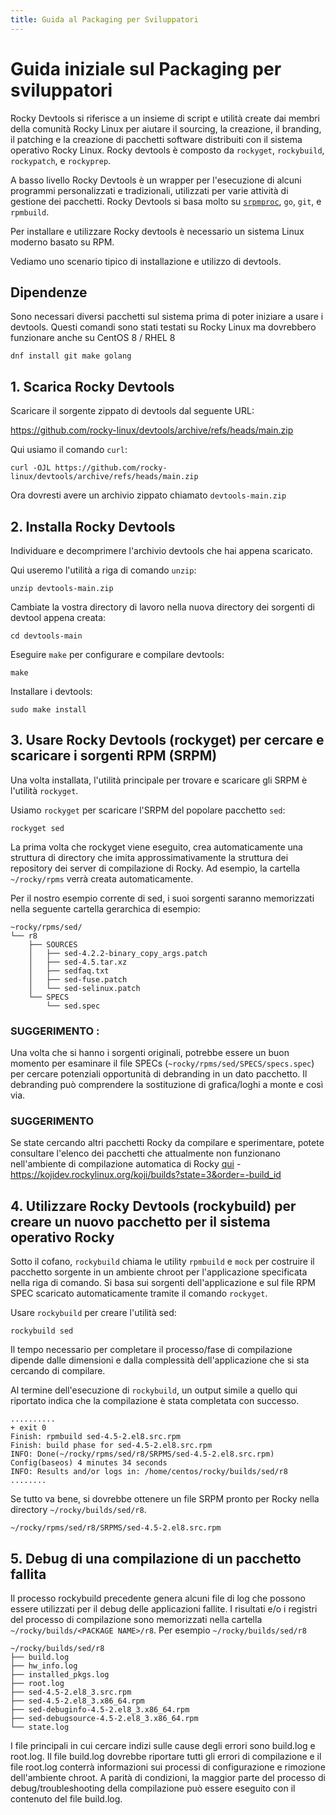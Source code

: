 ```yaml
---
title: Guida al Packaging per Sviluppatori
---
```


# Guida iniziale sul Packaging per sviluppatori


Rocky Devtools si riferisce a un insieme di script e utilità create dai membri della comunità Rocky Linux per aiutare il sourcing, la creazione, il branding, il patching e la creazione di pacchetti software distribuiti con il sistema operativo Rocky Linux. Rocky devtools è composto da `rockyget`, `rockybuild`, `rockypatch`, e `rockyprep`.

A basso livello Rocky Devtools è un wrapper per l'esecuzione di alcuni programmi personalizzati e tradizionali, utilizzati per varie attività di gestione dei pacchetti. Rocky Devtools si basa molto su [`srpmproc`](https://github.com/mstg/srpmproc), `go`, `git`, e `rpmbuild`.

Per installare e utilizzare Rocky devtools è necessario un sistema Linux moderno basato su RPM.

Vediamo uno scenario tipico di installazione e utilizzo di devtools.

## Dipendenze
Sono necessari diversi pacchetti sul sistema prima di poter iniziare a usare i devtools. Questi comandi sono stati testati su Rocky Linux ma dovrebbero funzionare anche su CentOS 8 / RHEL 8
```
dnf install git make golang
```

## 1. Scarica Rocky Devtools

Scaricare il sorgente zippato di devtools dal seguente URL:

https://github.com/rocky-linux/devtools/archive/refs/heads/main.zip

Qui usiamo il comando `curl`:

```
curl -OJL https://github.com/rocky-linux/devtools/archive/refs/heads/main.zip
```

Ora dovresti avere un archivio zippato chiamato `devtools-main.zip`


## 2. Installa Rocky Devtools

Individuare e decomprimere l'archivio devtools che hai appena scaricato.

Qui useremo l'utilità a riga di comando `unzip`:

```
unzip devtools-main.zip
```

Cambiate la vostra directory di lavoro nella nuova directory dei sorgenti di devtool appena creata:

```
cd devtools-main
```

Eseguire `make` per configurare e compilare devtools:

```
make
```

Installare i devtools:

```
sudo make install
```

## 3. Usare Rocky Devtools (rockyget) per cercare e scaricare i sorgenti RPM (SRPM)

Una volta installata, l'utilità principale per trovare e scaricare gli SRPM è l'utilità `rockyget`.

Usiamo `rockyget` per scaricare l'SRPM del popolare pacchetto `sed`:

```
rockyget sed
```
La prima volta che rockyget viene eseguito, crea automaticamente una struttura di directory che imita approssimativamente la struttura dei repository dei server di compilazione di Rocky. Ad esempio, la cartella `~/rocky/rpms` verrà creata automaticamente.

Per il nostro esempio corrente di sed, i suoi sorgenti saranno memorizzati nella seguente cartella gerarchica di esempio:

```
~rocky/rpms/sed/
└── r8
    ├── SOURCES
    │   ├── sed-4.2.2-binary_copy_args.patch
    │   ├── sed-4.5.tar.xz
    │   ├── sedfaq.txt
    │   ├── sed-fuse.patch
    │   └── sed-selinux.patch
    └── SPECS
        └── sed.spec
```

### SUGGERIMENTO :
Una volta che si hanno i sorgenti originali, potrebbe essere un buon momento per esaminare il file SPECs (`~rocky/rpms/sed/SPECS/specs.spec`) per cercare potenziali opportunità di debranding in un dato pacchetto. Il debranding può comprendere la sostituzione di grafica/loghi a monte e così via.

### SUGGERIMENTO
Se state cercando altri pacchetti Rocky da compilare e sperimentare, potete consultare l'elenco dei pacchetti che attualmente non funzionano nell'ambiente di compilazione automatica di Rocky [qui](https://kojidev.rockylinux.org/koji/builds?state=3&order=-build_id) - https://kojidev.rockylinux.org/koji/builds?state=3&order=-build_id


## 4. Utilizzare Rocky Devtools (rockybuild) per creare un nuovo pacchetto per il sistema operativo Rocky

Sotto il cofano, `rockybuild` chiama le utility `rpmbuild` e `mock` per costruire il pacchetto sorgente in un ambiente chroot per l'applicazione specificata nella riga di comando. Si basa sui sorgenti dell'applicazione e sul file RPM SPEC scaricato automaticamente tramite il comando `rockyget`.

Usare `rockybuild` per creare l'utilità sed:

```
rockybuild sed
```

Il tempo necessario per completare il processo/fase di compilazione dipende dalle dimensioni e dalla complessità dell'applicazione che si sta cercando di compilare.

Al termine dell'esecuzione di `rockybuild`, un output simile a quello qui riportato indica che la compilazione è stata completata con successo.

```
..........
+ exit 0
Finish: rpmbuild sed-4.5-2.el8.src.rpm
Finish: build phase for sed-4.5-2.el8.src.rpm
INFO: Done(~/rocky/rpms/sed/r8/SRPMS/sed-4.5-2.el8.src.rpm) Config(baseos) 4 minutes 34 seconds
INFO: Results and/or logs in: /home/centos/rocky/builds/sed/r8
........
```


Se tutto va bene, si dovrebbe ottenere un file SRPM pronto per Rocky nella directory `~/rocky/builds/sed/r8`.

`~/rocky/rpms/sed/r8/SRPMS/sed-4.5-2.el8.src.rpm`



## 5. Debug di una compilazione di un pacchetto fallita

Il processo rockybuild precedente genera alcuni file di log che possono essere utilizzati per il debug delle applicazioni fallite. I risultati e/o i registri del processo di compilazione sono memorizzati nella cartella `~/rocky/builds/<PACKAGE NAME>/r8`. Per esempio `~/rocky/builds/sed/r8`


```
~/rocky/builds/sed/r8
├── build.log
├── hw_info.log
├── installed_pkgs.log
├── root.log
├── sed-4.5-2.el8_3.src.rpm
├── sed-4.5-2.el8_3.x86_64.rpm
├── sed-debuginfo-4.5-2.el8_3.x86_64.rpm
├── sed-debugsource-4.5-2.el8_3.x86_64.rpm
└── state.log
```

I file principali in cui cercare indizi sulle cause degli errori sono build.log e root.log.     Il file build.log dovrebbe riportare tutti gli errori di compilazione e il file root.log conterrà informazioni sui processi di configurazione e rimozione dell'ambiente chroot. A parità di condizioni, la maggior parte del processo di debug/troubleshooting della compilazione può essere eseguito con il contenuto del file build.log.
